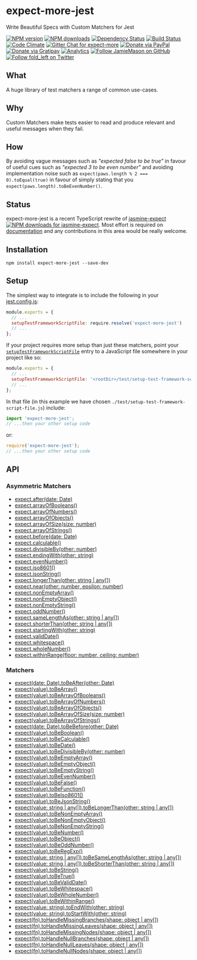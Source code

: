 # expect-more-jest

Write Beautiful Specs with Custom Matchers for Jest

[![NPM version](http://img.shields.io/npm/v/expect-more-jest.svg?style=flat-square)](https://www.npmjs.com/package/expect-more-jest)
[![NPM downloads](http://img.shields.io/npm/dm/expect-more-jest.svg?style=flat-square)](https://www.npmjs.com/package/expect-more-jest)
[![Dependency Status](http://img.shields.io/david/JamieMason/expect-more-jest.svg?style=flat-square)](https://david-dm.org/JamieMason/expect-more-jest)
[![Build Status](http://img.shields.io/travis/JamieMason/expect-more-jest/master.svg?style=flat-square)](https://travis-ci.org/JamieMason/expect-more-jest)
[![Code Climate](https://img.shields.io/codeclimate/github/JamieMason/expect-more.svg?style=flat-square)](https://codeclimate.com/github/JamieMason/expect-more)
[![Gitter Chat for expect-more](https://badges.gitter.im/Join%20Chat.svg)](https://gitter.im/JamieMason/expect-more)
[![Donate via PayPal](https://img.shields.io/badge/donate-paypal-blue.svg)](https://www.paypal.me/foldleft)
[![Donate via Gratipay](https://img.shields.io/gratipay/user/JamieMason.svg)](https://gratipay.com/~JamieMason/)
[![Analytics](https://ga-beacon.appspot.com/UA-45466560-5/expect-more-jest?flat&useReferer)](https://github.com/igrigorik/ga-beacon)
[![Follow JamieMason on GitHub](https://img.shields.io/github/followers/JamieMason.svg?style=social&label=Follow)](https://github.com/JamieMason)
[![Follow fold_left on Twitter](https://img.shields.io/twitter/follow/fold_left.svg?style=social&label=Follow)](https://twitter.com/fold_left)

## What

A huge library of test matchers a range of common use-cases.

## Why

Custom Matchers make tests easier to read and produce relevant and useful messages when they fail.

## How

By avoiding vague messages such as _"expected false to be true"_ in favour of useful cues such as _"expected 3 to be
even number"_ and avoiding implementation noise such as `expect(paws.length % 2 === 0).toEqual(true)` in favour of
simply stating that you `expect(paws.length).toBeEvenNumber()`.

## Status

expect-more-jest is a recent TypeScript rewrite of [jasmine-expect][jasmine-expect]
[![NPM downloads for jasmine-expect](http://img.shields.io/npm/dm/jasmine-expect.svg?style=flat-square)](https://www.npmjs.com/package/jasmine-expect).
Most effort is required on [documentation][documentation] and any contributions in this area would be really welcome.

## Installation

```
npm install expect-more-jest --save-dev
```

## Setup

The simplest way to integrate is to include the following in your [jest.config.js][jest-config]:

```js
module.exports = {
  // ...
  setupTestFrameworkScriptFile: require.resolve('expect-more-jest')
  // ...
};
```

If your project requires more setup than just these matchers, point your
[`setupTestFrameworkScriptFile`][setup-test-framework-script-file] entry to a JavaScript file somewhere in your project
like so:

```js
module.exports = {
  // ...
  setupTestFrameworkScriptFile: '<rootDir>/test/setup-test-framework-script-file.js'
  // ...
};
```

In that file (in this example we have chosen `./test/setup-test-framework-script-file.js`) include:

```js
import 'expect-more-jest';
// ...then your other setup code
```

or:

```js
require('expect-more-jest');
// ...then your other setup code
```

## API

### Asymmetric Matchers

* [expect.after(date: Date)](https://github.com/JamieMason/expect-more/blob/master/packages/expect-more-jest/docs/asymmetric/after.md)
* [expect.arrayOfBooleans()](https://github.com/JamieMason/expect-more/blob/master/packages/expect-more-jest/docs/asymmetric/array-of-booleans.md)
* [expect.arrayOfNumbers()](https://github.com/JamieMason/expect-more/blob/master/packages/expect-more-jest/docs/asymmetric/array-of-numbers.md)
* [expect.arrayOfObjects()](https://github.com/JamieMason/expect-more/blob/master/packages/expect-more-jest/docs/asymmetric/array-of-objects.md)
* [expect.arrayOfSize(size: number)](https://github.com/JamieMason/expect-more/blob/master/packages/expect-more-jest/docs/asymmetric/array-of-size.md)
* [expect.arrayOfStrings()](https://github.com/JamieMason/expect-more/blob/master/packages/expect-more-jest/docs/asymmetric/array-of-strings.md)
* [expect.before(date: Date)](https://github.com/JamieMason/expect-more/blob/master/packages/expect-more-jest/docs/asymmetric/before.md)
* [expect.calculable()](https://github.com/JamieMason/expect-more/blob/master/packages/expect-more-jest/docs/asymmetric/calculable.md)
* [expect.divisibleBy(other: number)](https://github.com/JamieMason/expect-more/blob/master/packages/expect-more-jest/docs/asymmetric/divisible-by.md)
* [expect.endingWith(other: string)](https://github.com/JamieMason/expect-more/blob/master/packages/expect-more-jest/docs/asymmetric/ending-with.md)
* [expect.evenNumber()](https://github.com/JamieMason/expect-more/blob/master/packages/expect-more-jest/docs/asymmetric/even-number.md)
* [expect.iso8601()](https://github.com/JamieMason/expect-more/blob/master/packages/expect-more-jest/docs/asymmetric/iso8601.md)
* [expect.jsonString()](https://github.com/JamieMason/expect-more/blob/master/packages/expect-more-jest/docs/asymmetric/json-string.md)
* [expect.longerThan(other: string | any[])](https://github.com/JamieMason/expect-more/blob/master/packages/expect-more-jest/docs/asymmetric/longer-than.md)
* [expect.near(other: number, epsilon: number)](https://github.com/JamieMason/expect-more/blob/master/packages/expect-more-jest/docs/asymmetric/near.md)
* [expect.nonEmptyArray()](https://github.com/JamieMason/expect-more/blob/master/packages/expect-more-jest/docs/asymmetric/non-empty-array.md)
* [expect.nonEmptyObject()](https://github.com/JamieMason/expect-more/blob/master/packages/expect-more-jest/docs/asymmetric/non-empty-object.md)
* [expect.nonEmptyString()](https://github.com/JamieMason/expect-more/blob/master/packages/expect-more-jest/docs/asymmetric/non-empty-string.md)
* [expect.oddNumber()](https://github.com/JamieMason/expect-more/blob/master/packages/expect-more-jest/docs/asymmetric/odd-number.md)
* [expect.sameLengthAs(other: string | any[])](https://github.com/JamieMason/expect-more/blob/master/packages/expect-more-jest/docs/asymmetric/same-length-as.md)
* [expect.shorterThan(other: string | any[])](https://github.com/JamieMason/expect-more/blob/master/packages/expect-more-jest/docs/asymmetric/shorter-than.md)
* [expect.startingWith(other: string)](https://github.com/JamieMason/expect-more/blob/master/packages/expect-more-jest/docs/asymmetric/starting-with.md)
* [expect.validDate()](https://github.com/JamieMason/expect-more/blob/master/packages/expect-more-jest/docs/asymmetric/valid-date.md)
* [expect.whitespace()](https://github.com/JamieMason/expect-more/blob/master/packages/expect-more-jest/docs/asymmetric/whitespace.md)
* [expect.wholeNumber()](https://github.com/JamieMason/expect-more/blob/master/packages/expect-more-jest/docs/asymmetric/whole-number.md)
* [expect.withinRange(floor: number, ceiling: number)](https://github.com/JamieMason/expect-more/blob/master/packages/expect-more-jest/docs/asymmetric/within-range.md)

### Matchers

* [expect(date: Date).toBeAfter(other: Date)](https://github.com/JamieMason/expect-more/blob/master/packages/expect-more-jest/docs/matchers/to-be-after.md)
* [expect(value).toBeArray()](https://github.com/JamieMason/expect-more/blob/master/packages/expect-more-jest/docs/matchers/to-be-array.md)
* [expect(value).toBeArrayOfBooleans()](https://github.com/JamieMason/expect-more/blob/master/packages/expect-more-jest/docs/matchers/to-be-array-of-booleans.md)
* [expect(value).toBeArrayOfNumbers()](https://github.com/JamieMason/expect-more/blob/master/packages/expect-more-jest/docs/matchers/to-be-array-of-numbers.md)
* [expect(value).toBeArrayOfObjects()](https://github.com/JamieMason/expect-more/blob/master/packages/expect-more-jest/docs/matchers/to-be-array-of-objects.md)
* [expect(value).toBeArrayOfSize(size: number)](https://github.com/JamieMason/expect-more/blob/master/packages/expect-more-jest/docs/matchers/to-be-array-of-size.md)
* [expect(value).toBeArrayOfStrings()](https://github.com/JamieMason/expect-more/blob/master/packages/expect-more-jest/docs/matchers/to-be-array-of-strings.md)
* [expect(date: Date).toBeBefore(other: Date)](https://github.com/JamieMason/expect-more/blob/master/packages/expect-more-jest/docs/matchers/to-be-before.md)
* [expect(value).toBeBoolean()](https://github.com/JamieMason/expect-more/blob/master/packages/expect-more-jest/docs/matchers/to-be-boolean.md)
* [expect(value).toBeCalculable()](https://github.com/JamieMason/expect-more/blob/master/packages/expect-more-jest/docs/matchers/to-be-calculable.md)
* [expect(value).toBeDate()](https://github.com/JamieMason/expect-more/blob/master/packages/expect-more-jest/docs/matchers/to-be-date.md)
* [expect(value).toBeDivisibleBy(other: number)](https://github.com/JamieMason/expect-more/blob/master/packages/expect-more-jest/docs/matchers/to-be-divisible-by.md)
* [expect(value).toBeEmptyArray()](https://github.com/JamieMason/expect-more/blob/master/packages/expect-more-jest/docs/matchers/to-be-empty-array.md)
* [expect(value).toBeEmptyObject()](https://github.com/JamieMason/expect-more/blob/master/packages/expect-more-jest/docs/matchers/to-be-empty-object.md)
* [expect(value).toBeEmptyString()](https://github.com/JamieMason/expect-more/blob/master/packages/expect-more-jest/docs/matchers/to-be-empty-string.md)
* [expect(value).toBeEvenNumber()](https://github.com/JamieMason/expect-more/blob/master/packages/expect-more-jest/docs/matchers/to-be-even-number.md)
* [expect(value).toBeFalse()](https://github.com/JamieMason/expect-more/blob/master/packages/expect-more-jest/docs/matchers/to-be-false.md)
* [expect(value).toBeFunction()](https://github.com/JamieMason/expect-more/blob/master/packages/expect-more-jest/docs/matchers/to-be-function.md)
* [expect(value).toBeIso8601()](https://github.com/JamieMason/expect-more/blob/master/packages/expect-more-jest/docs/matchers/to-be-iso8601.md)
* [expect(value).toBeJsonString()](https://github.com/JamieMason/expect-more/blob/master/packages/expect-more-jest/docs/matchers/to-be-json-string.md)
* [expect(value: string | any[]).toBeLongerThan(other: string | any[])](https://github.com/JamieMason/expect-more/blob/master/packages/expect-more-jest/docs/matchers/to-be-longer-than.md)
* [expect(value).toBeNonEmptyArray()](https://github.com/JamieMason/expect-more/blob/master/packages/expect-more-jest/docs/matchers/to-be-non-empty-array.md)
* [expect(value).toBeNonEmptyObject()](https://github.com/JamieMason/expect-more/blob/master/packages/expect-more-jest/docs/matchers/to-be-non-empty-object.md)
* [expect(value).toBeNonEmptyString()](https://github.com/JamieMason/expect-more/blob/master/packages/expect-more-jest/docs/matchers/to-be-non-empty-string.md)
* [expect(value).toBeNumber()](https://github.com/JamieMason/expect-more/blob/master/packages/expect-more-jest/docs/matchers/to-be-number.md)
* [expect(value).toBeObject()](https://github.com/JamieMason/expect-more/blob/master/packages/expect-more-jest/docs/matchers/to-be-object.md)
* [expect(value).toBeOddNumber()](https://github.com/JamieMason/expect-more/blob/master/packages/expect-more-jest/docs/matchers/to-be-odd-number.md)
* [expect(value).toBeRegExp()](https://github.com/JamieMason/expect-more/blob/master/packages/expect-more-jest/docs/matchers/to-be-reg-exp.md)
* [expect(value: string | any[]).toBeSameLengthAs(other: string | any[])](https://github.com/JamieMason/expect-more/blob/master/packages/expect-more-jest/docs/matchers/to-be-same-length-as.md)
* [expect(value: string | any[]).toBeShorterThan(other: string | any[])](https://github.com/JamieMason/expect-more/blob/master/packages/expect-more-jest/docs/matchers/to-be-shorter-than.md)
* [expect(value).toBeString()](https://github.com/JamieMason/expect-more/blob/master/packages/expect-more-jest/docs/matchers/to-be-string.md)
* [expect(value).toBeTrue()](https://github.com/JamieMason/expect-more/blob/master/packages/expect-more-jest/docs/matchers/to-be-true.md)
* [expect(value).toBeValidDate()](https://github.com/JamieMason/expect-more/blob/master/packages/expect-more-jest/docs/matchers/to-be-valid-date.md)
* [expect(value).toBeWhitespace()](https://github.com/JamieMason/expect-more/blob/master/packages/expect-more-jest/docs/matchers/to-be-whitespace.md)
* [expect(value).toBeWholeNumber()](https://github.com/JamieMason/expect-more/blob/master/packages/expect-more-jest/docs/matchers/to-be-whole-number.md)
* [expect(value).toBeWithinRange()](https://github.com/JamieMason/expect-more/blob/master/packages/expect-more-jest/docs/matchers/to-be-within-range.md)
* [expect(value: string).toEndWith(other: string)](https://github.com/JamieMason/expect-more/blob/master/packages/expect-more-jest/docs/matchers/to-end-with.md)
* [expect(value: string).toStartWith(other: string)](https://github.com/JamieMason/expect-more/blob/master/packages/expect-more-jest/docs/matchers/to-start-with.md)
* [expect(fn).toHandleMissingBranches(shape: object | any[])](https://github.com/JamieMason/expect-more/blob/master/packages/expect-more-jest/docs/matchers/to-handle-missing-branches.md)
* [expect(fn).toHandleMissingLeaves(shape: object | any[])](https://github.com/JamieMason/expect-more/blob/master/packages/expect-more-jest/docs/matchers/to-handle-missing-leaves.md)
* [expect(fn).toHandleMissingNodes(shape: object | any[])](https://github.com/JamieMason/expect-more/blob/master/packages/expect-more-jest/docs/matchers/to-handle-missing-nodes.md)
* [expect(fn).toHandleNullBranches(shape: object | any[])](https://github.com/JamieMason/expect-more/blob/master/packages/expect-more-jest/docs/matchers/to-handle-null-branches.md)
* [expect(fn).toHandleNullLeaves(shape: object | any[])](https://github.com/JamieMason/expect-more/blob/master/packages/expect-more-jest/docs/matchers/to-handle-null-leaves.md)
* [expect(fn).toHandleNullNodes(shape: object | any[])](https://github.com/JamieMason/expect-more/blob/master/packages/expect-more-jest/docs/matchers/to-handle-null-nodes.md)

<!-- Links -->

[documentation]: https://github.com/JamieMason/expect-more/tree/master/packages/expect-more-jest/docs
[jasmine-expect]: https://github.com/JamieMason/Jasmine-Matchers#readme
[jest-config]: https://facebook.github.io/jest/docs/en/configuration.html
[jest]: http://facebook.github.io/jest
[setup-test-framework-script-file]: https://facebook.github.io/jest/docs/en/configuration.html#setuptestframeworkscriptfile-string
